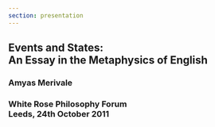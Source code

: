 ```yaml
---
section: presentation
---
```

<section class="title">

# Events and States:<br>An Essay in the Metaphysics of English

### Amyas Merivale

### White Rose Philosophy Forum<br>Leeds, 24th October 2011

</section>

